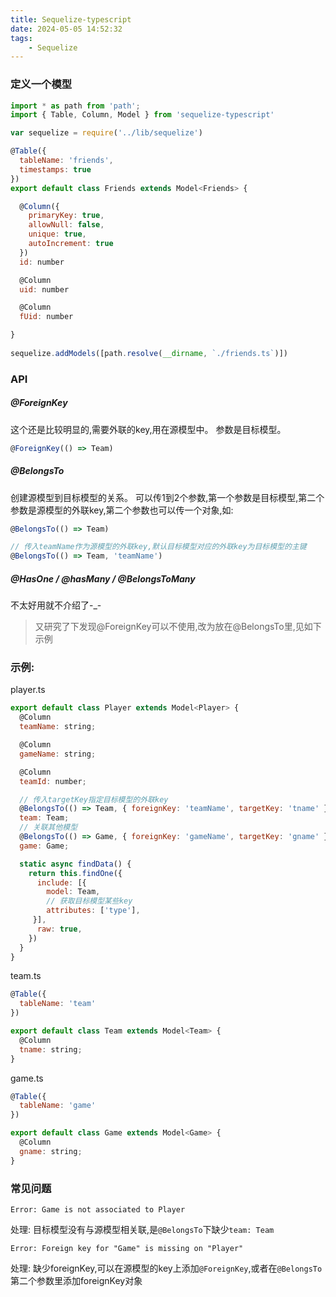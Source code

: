 ```yaml
---
title: Sequelize-typescript
date: 2024-05-05 14:52:32
tags:
	- Sequelize
---
```

### 定义一个模型

```javascript
import * as path from 'path';
import { Table, Column, Model } from 'sequelize-typescript'

var sequelize = require('../lib/sequelize')

@Table({
  tableName: 'friends',
  timestamps: true
})
export default class Friends extends Model<Friends> {

  @Column({
    primaryKey: true,
    allowNull: false,
    unique: true,
    autoIncrement: true
  })
  id: number

  @Column
  uid: number

  @Column
  fUid: number

}
  
sequelize.addModels([path.resolve(__dirname, `./friends.ts`)])
```

### API

##### @ForeignKey

这个还是比较明显的,需要外联的key,用在源模型中。
参数是目标模型。

```javascript
@ForeignKey(() => Team)
```

##### @BelongsTo

创建源模型到目标模型的关系。
可以传1到2个参数,第一个参数是目标模型,第二个参数是源模型的外联key,第二个参数也可以传一个对象,如:

```javascript
@BelongsTo(() => Team)

// 传入teamName作为源模型的外联key,默认目标模型对应的外联key为目标模型的主键
@BelongsTo(() => Team, 'teamName')
```

##### @HasOne / @hasMany / @BelongsToMany

不太好用就不介绍了-_-

> 又研究了下发现@ForeignKey可以不使用,改为放在@BelongsTo里,见如下示例

### 示例:

player.ts

```javascript
export default class Player extends Model<Player> {
  @Column
  teamName: string;

  @Column
  gameName: string;

  @Column
  teamId: number;

  // 传入targetKey指定目标模型的外联key
  @BelongsTo(() => Team, { foreignKey: 'teamName', targetKey: 'tname' })
  team: Team;
  // 关联其他模型
  @BelongsTo(() => Game, { foreignKey: 'gameName', targetKey: 'gname' })
  game: Game;

  static async findData() {
    return this.findOne({
      include: [{
        model: Team,
        // 获取目标模型某些key
        attributes: ['type'],
     }],
      raw: true,
    })
  }
}
```

team.ts

```javascript
@Table({
  tableName: 'team'
})

export default class Team extends Model<Team> {
  @Column
  tname: string;
}
```

game.ts

```javascript
@Table({
  tableName: 'game'
})

export default class Game extends Model<Game> {
  @Column
  gname: string;
}
```

### 常见问题

```
Error: Game is not associated to Player
```

处理: 目标模型没有与源模型相关联,是`@BelongsTo`下缺少`team: Team`

```
Error: Foreign key for "Game" is missing on "Player"
```

处理: 缺少foreignKey,可以在源模型的key上添加`@ForeignKey`,或者在`@BelongsTo`第二个参数里添加foreignKey对象

